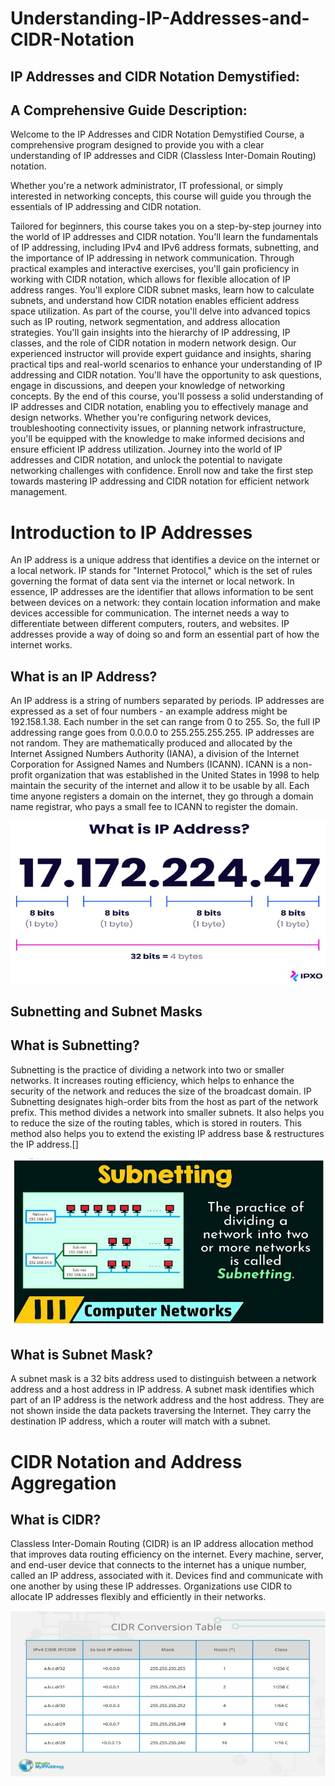 # Understanding-IP-Addresses-and-CIDR-Notation

## IP Addresses and CIDR Notation Demystified: 

## A Comprehensive Guide Description: 

Welcome to the IP Addresses and CIDR Notation Demystified Course, a comprehensive program designed to provide you with a clear understanding of IP addresses and CIDR (Classless Inter-Domain Routing) notation. 

Whether you're a network administrator, IT professional, or simply interested in networking concepts, this course will guide you through the essentials of IP addressing and CIDR notation. 

Tailored for beginners, this course takes you on a step-by-step journey into the world of IP addresses and CIDR notation. You'll learn the fundamentals of IP addressing, including IPv4 and IPv6 address formats, subnetting, and the importance of IP addressing in network communication.
Through practical examples and interactive exercises, you'll gain proficiency in working with CIDR notation, which allows for flexible allocation of IP address ranges. You'll explore CIDR subnet masks, learn how to calculate subnets, and understand how CIDR notation enables efficient address space utilization. As part of the course, you'll delve into advanced topics such as IP routing, network segmentation, and address allocation strategies. You'll gain insights into the hierarchy of IP addressing, IP classes, and the role of CIDR notation in modern network design. Our experienced instructor will provide expert guidance and insights, sharing practical tips and real-world scenarios to enhance your understanding of IP addressing and CIDR notation. You'll have the opportunity to ask questions, engage in discussions, and deepen your knowledge of networking concepts.
By the end of this course, you'll possess a solid understanding of IP addresses and CIDR notation, enabling you to effectively manage and design networks. Whether you're configuring network devices, troubleshooting connectivity issues, or planning network infrastructure, you'll be equipped with the knowledge to make informed decisions and ensure efficient IP address utilization. Journey into the world of IP addresses and CIDR notation, and unlock the potential to navigate networking challenges with confidence. Enroll now and take the first step towards mastering IP addressing and CIDR notation for efficient network management.

# Introduction to IP Addresses

An IP address is a unique address that identifies a device on the internet or a local network. IP stands for "Internet Protocol," which is the set of rules governing the format of data sent via the internet or local network. In essence, IP addresses are the identifier that allows information to be sent between devices on a network: they contain location information and make devices accessible for communication. The internet needs a way to differentiate between different computers, routers, and websites. IP addresses provide a way of doing so and form an essential part of how the internet works.

## What is an IP Address?

An IP address is a string of numbers separated by periods. IP addresses are expressed as a set of four numbers - an example address might be 192.158.1.38. Each number in the set can range from 0 to 255. So, the full IP addressing range goes from 0.0.0.0 to 255.255.255.255. IP addresses are not random. They are mathematically produced and allocated by the Internet Assigned Numbers Authority (IANA), a division of the Internet Corporation for Assigned Names and Numbers (ICANN). ICANN is a non-profit organization that was established in the United States in 1998 to help maintain the security of the internet and allow it to be usable by all. Each time anyone registers a domain on the internet, they go through a domain name registrar, who pays a small fee to ICANN to register the domain.

![ip address](<images/ip address.jpg>)

## Subnetting and Subnet Masks

## What is Subnetting?

Subnetting is the practice of dividing a network into two or smaller networks. It increases routing efficiency, which helps to enhance the security of the network and reduces the size of the broadcast domain.
IP Subnetting designates high-order bits from the host as part of the network prefix. This method divides a network into smaller subnets.
It also helps you to reduce the size of the routing tables, which is stored in routers. This method also helps you to extend the existing IP address base & restructures the IP address.[]

![subnetting](images/subnetting.jpg)

## What is Subnet Mask? 

A subnet mask is a 32 bits address used to distinguish between a network address and a host address in IP address. A subnet mask identifies which part of an IP address is the network address and the host address. They are not shown inside the data packets traversing the Internet. They carry the destination IP address, which a router will match with a subnet.


# CIDR Notation and Address Aggregation

## What is CIDR?

Classless Inter-Domain Routing (CIDR) is an IP address allocation method that improves data routing efficiency on the internet. Every machine, server, and end-user device that connects to the internet has a unique number, called an IP address, associated with it. Devices find and communicate with one another by using these IP addresses. Organizations use CIDR to allocate IP addresses flexibly and efficiently in their networks.

![cidr table](<images/cidr table.jpg>)






























